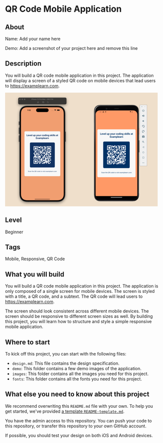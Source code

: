 # QR Code Mobile Application

## About

Name: Add your name here

Demo: Add a screenshot of your project here and remove this line

## Description

You will build a QR code mobile application in this project. The application will display a screen of a styled QR code on mobile devices that lead users to https://examplearn.com.

<img src="./demo/demo-1.png" width="500" />

## Level

Beginner

## Tags

Mobile, Responsive, QR Code

## What you will build

You will build a QR code mobile application in this project. The application is only composed of a single screen for mobile devices. The screen is styled with a title, a QR code, and a subtext. The QR code will lead users to https://examplearn.com.

The screen should look consistent across different mobile devices. The screen should be responsive to different screen sizes as well. By building this project, you will learn how to structure and style a simple responsive mobile application.

## Where to start

To kick off this project, you can start with the following files:

- `design.md`: This file contains the design specification.
- `demo`: This folder contains a few demo images of the application.
- `images`: This folder contains all the images you need for this project.
- `fonts`: This folder contains all the fonts you need for this project.

## What else you need to know about this project

We recommend overwriting this `README.md` file with your own. To help you get started, we've provided [a template `README-template.md`](./README-template.md).

You have the admin access to this repository. You can push your code to this repository, or transfer this repository to your own GitHub account.

If possible, you should test your design on both iOS and Android devices.